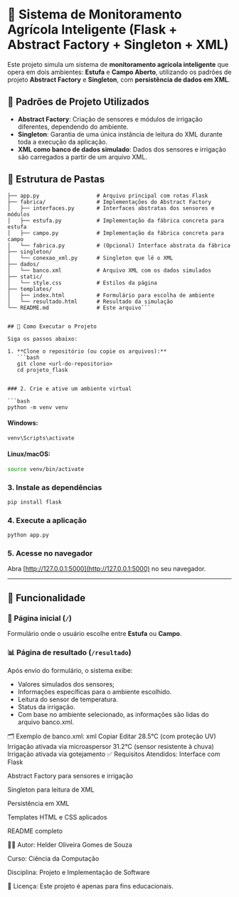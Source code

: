 # 🌱 Sistema de Monitoramento Agrícola Inteligente (Flask + Abstract Factory + Singleton + XML)

Este projeto simula um sistema de **monitoramento agrícola inteligente** que opera em dois ambientes: **Estufa** e **Campo Aberto**, utilizando os padrões de projeto **Abstract Factory** e **Singleton**, com **persistência de dados em XML**.

## 🧠 Padrões de Projeto Utilizados

- **Abstract Factory**: Criação de sensores e módulos de irrigação diferentes, dependendo do ambiente.
- **Singleton**: Garantia de uma única instância de leitura do XML durante toda a execução da aplicação.
- **XML como banco de dados simulado**: Dados dos sensores e irrigação são carregados a partir de um arquivo XML.

## 📁 Estrutura de Pastas
```projeto_flask/
├── app.py                  # Arquivo principal com rotas Flask
├── fabrica/                # Implementações do Abstract Factory
│   ├── interfaces.py       # Interfaces abstratas dos sensores e módulos
│   ├── estufa.py           # Implementação da fábrica concreta para estufa
│   ├── campo.py            # Implementação da fábrica concreta para campo
│   └── fabrica.py          # (Opcional) Interface abstrata da fábrica
├── singleton/
│   └── conexao_xml.py      # Singleton que lê o XML
├── dados/
│   └── banco.xml           # Arquivo XML com os dados simulados
├── static/
│   └── style.css           # Estilos da página
├── templates/
│   ├── index.html          # Formulário para escolha de ambiente
│   └── resultado.html      # Resultado da simulação
└── README.md               # Este arquivo```


## 🚀 Como Executar o Projeto

Siga os passos abaixo:

1. **Clone o repositório (ou copie os arquivos):**
   ```bash
   git clone <url-do-repositorio>
   cd projeto_flask


### 2. Crie e ative um ambiente virtual

```bash
python -m venv venv
```

#### Windows:

```bash
venv\Scripts\activate
```

#### Linux/macOS:

```bash
source venv/bin/activate
```

### 3. Instale as dependências

```bash
pip install flask
```

### 4. Execute a aplicação

```bash
python app.py
```

### 5. Acesse no navegador

Abra [http://127.0.0.1:5000](http://127.0.0.1:5000) no seu navegador.

---

## 🧠 Funcionalidade

### 🔹 Página inicial (`/`)

Formulário onde o usuário escolhe entre **Estufa** ou **Campo**.

### 📊 Página de resultado (`/resultado`)

Após envio do formulário, o sistema exibe:

* Valores simulados dos sensores;
* Informações específicas para o ambiente escolhido. 
* Leitura do sensor de temperatura.
* Status da irrigação.
* Com base no ambiente selecionado, as informações são lidas do arquivo banco.xml.

🗂️ Exemplo de banco.xml:
xml
Copiar
Editar
<Agricultura>
    <Estufa>
        <SensorTemperatura>28.5°C (com proteção UV)</SensorTemperatura>
        <ModuloIrrigacao>Irrigação ativada via microaspersor</ModuloIrrigacao>
    </Estufa>
    <Campo>
        <SensorTemperatura>31.2°C (sensor resistente à chuva)</SensorTemperatura>
        <ModuloIrrigacao>Irrigação ativada via gotejamento</ModuloIrrigacao>
    </Campo>
</Agricultura>
✅ Requisitos Atendidos:
 Interface com Flask

 Abstract Factory para sensores e irrigação

 Singleton para leitura de XML

 Persistência em XML

 Templates HTML e CSS aplicados

 README completo




👨‍💻 Autor:
Helder Oliveira Gomes de Souza

Curso: Ciência da Computação

Disciplina: Projeto e Implementação de Software

📝 Licença:
Este projeto é apenas para fins educacionais.

